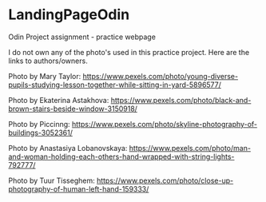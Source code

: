 # LandingPageOdin
Odin Project assignment - practice webpage





I do not own any of the photo's used in this practice project. Here are the links to authors/owners.

Photo by Mary Taylor: https://www.pexels.com/photo/young-diverse-pupils-studying-lesson-together-while-sitting-in-yard-5896577/

Photo by Ekaterina Astakhova: https://www.pexels.com/photo/black-and-brown-stairs-beside-window-3150918/

Photo by Piccinng: https://www.pexels.com/photo/skyline-photography-of-buildings-3052361/

Photo by Anastasiya Lobanovskaya: https://www.pexels.com/photo/man-and-woman-holding-each-others-hand-wrapped-with-string-lights-792777/

Photo by Tuur  Tisseghem: https://www.pexels.com/photo/close-up-photography-of-human-left-hand-159333/